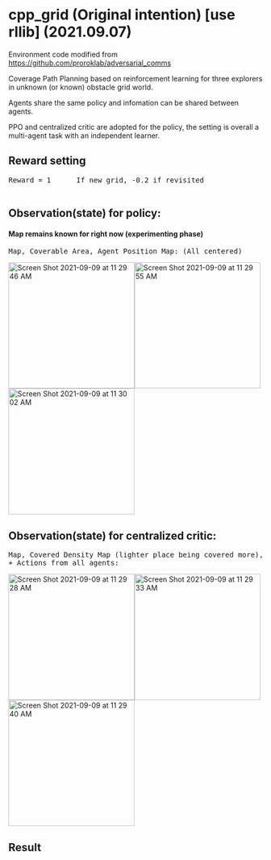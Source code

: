 # cpp_grid (Original intention) [use rllib] (2021.09.07)
Environment code modified from https://github.com/proroklab/adversarial_comms

Coverage Path Planning based on reinforcement learning for three explorers in unknown (or known) obstacle grid world.

Agents share the same policy and infomation can be shared between agents.

PPO and centralized critic are adopted for the policy, the setting is overall a multi-agent task with an independent learner. 

## Reward setting
<pre>
Reward = 1      If new grid, -0.2 if revisited

</pre>
## Observation(state) for policy:
#### Map remains known for right now (experimenting phase) 
<pre>
Map, Coverable Area, Agent Position Map: (All centered)     
</pre>
<img width="250" alt="Screen Shot 2021-09-09 at 11 29 46 AM" src="https://user-images.githubusercontent.com/64893909/132617931-683e64cd-63a5-479d-8237-b274ea8e352f.png"><img width="250" alt="Screen Shot 2021-09-09 at 11 29 55 AM" src="https://user-images.githubusercontent.com/64893909/132617956-164f1a8a-38e2-4a50-afc5-215735a88219.png"><img width="250" alt="Screen Shot 2021-09-09 at 11 30 02 AM" src="https://user-images.githubusercontent.com/64893909/132617962-11f50c5d-2f5b-4905-9c8b-d8d3db8d0684.png">

## Observation(state) for centralized critic:
<pre>
Map, Covered Density Map (lighter place being covered more), Agent Position Map
+ Actions from all agents:
</pre>
<img width="250" alt="Screen Shot 2021-09-09 at 11 29 28 AM" src="https://user-images.githubusercontent.com/64893909/132618071-8060f88a-ad6c-4f2a-a14e-959aa2b3c55c.png"><img width="250" alt="Screen Shot 2021-09-09 at 11 29 33 AM" src="https://user-images.githubusercontent.com/64893909/132618074-121eaeee-5cf2-440d-8a79-51dddf232b5b.png"><img width="250" alt="Screen Shot 2021-09-09 at 11 29 40 AM" src="https://user-images.githubusercontent.com/64893909/132618080-1fe7f18a-df0e-4c73-b3b4-c0c07ef68417.png">

## Result

